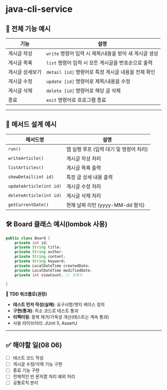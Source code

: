 # java-cli-service

## 🧩 전체 기능 예시

| 기능 | 설명 |
| --- | --- |
| 게시글 작성 | `write` 명령어 입력 시 제목/내용을 받아 새 게시글 생성 |
| 게시글 목록 | `list` 명령어 입력 시 모든 게시글을 번호순으로 출력 |
| 게시글 상세보기 | `detail [id]` 명령어로 특정 게시글 내용을 전체 확인 |
| 게시글 수정 | `update [id]` 명령어로 제목/내용을 수정 |
| 게시글 삭제 | `delete [id]` 명령어로 해당 글 삭제 |
| 종료 | `exit` 명령어로 프로그램 종료 |

---

## 🧠 메서드 설계 예시

| 메서드명 | 설명 |
| --- | --- |
| `run()` | 앱 실행 루프 (입력 대기 및 명령어 처리) |
| `writeArticle()` | 게시글 작성 처리 |
| `listArticles()` | 게시글 목록 출력 |
| `showDetail(int id)` | 특정 글 상세 내용 출력 |
| `updateArticle(int id)` | 게시글 수정 처리 |
| `deleteArticle(int id)` | 게시글 삭제 처리 |
| `getCurrentDate()` | 현재 날짜 리턴 (yyyy-MM-dd 형식) |


## 🛠️ Board 클래스 예시(lombok 사용)

```java
public class Board {
    private int id;
    private String title;
    private String author;
    private String content; 
    private String keyword;
    private LocalDateTime createdDate;
    private LocalDateTime modifiedDate;
    private int viewCount; // 조회수

}
```
**🧪 TDD 워크플로(권장)**

- **테스트 먼저 작성(실패)**: 요구사항/엣지 케이스 정의
- **구현(통과)**: 최소 코드로 테스트 통과
- **리팩터링**: 중복 제거/가독성 개선(테스트는 계속 통과)
- 사용 라이브러리: JUnit 5, AssertJ

---
## ✅ 해야할 일(08 06)
- [ ] 테스트 코드 작성
- [ ] 게시글 수정/삭제 기능 구현
- [ ] 종료 기능 구현
- [ ] 전체적인 빈 문자열 처리 예외 처리
- [ ] 공통로직 분리
